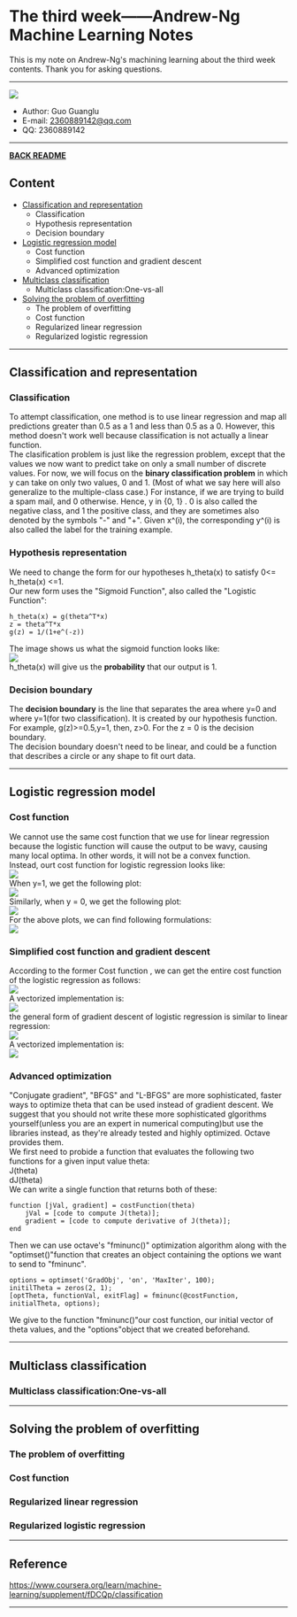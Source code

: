 # The third week——Andrew-Ng Machine Learning Notes  
This is my note on Andrew-Ng's machining learning about the third week contents. Thank you for asking questions.

***
[![](/picture/the_first_week/fig_ML.jpg)][Andrew-Ng-coursera]  
- Author: Guo Guanglu  
- E-mail: 2360889142@qq.com
- QQ: 2360889142  

*** 
[**BACK README**](README.md)  

## Content  
* [Classification and representation](#classification-and-representation)  
	* Classification  
	* Hypothesis representation  
	* Decision boundary    
* [Logistic regression model](#logistic-regression-model)  
	* Cost function    
	* Simplified cost function and gradient descent  
  	* Advanced optimization  
* [Multiclass classification](#multiclass-classification)  
  * Multiclass classification:One-vs-all  
* [Solving the problem of overfitting](#solving-the-problem-of-overfitting)  
  * The problem of overfitting  
  * Cost function  
  * Regularized linear regression  
  * Regularized logistic regression  

***  
Classification and representation  
-------  
### Classification  
To attempt classification, one method is to use linear regression and map all predictions greater than 0.5 as a 1 and less than 0.5 as a 0. However, this method doesn't work well because classification is not actually a linear function.  
The clasification problem is just like the regression problem, except that the values we now want to predict take on only a small number of discrete values. For now, we will focus on the **binary classification problem** in which y can take on only two values, 0 and 1. (Most of what we say here will also generalize to the multiple-class case.) For instance, if we are trying to build a spam mail, and 0 otherwise. Hence, y in {0, 1} . 0 is also called the negative class, and 1 the positive class, and they are sometimes also denoted by the symbols "-" and "+". Given x^(i), the corresponding y^(i) is also called the label for the training example.  

### Hypothesis representation  
We need to change the form for our hypotheses h_theta(x) to satisfy 0<= h_theta(x) <=1.  
Our new form uses the "Sigmoid Function", also called the  "Logistic Function":
```
h_theta(x) = g(theta^T*x)  
z = theta^T*x  
g(z) = 1/(1+e^(-z))  
```  

The image shows us what the sigmoid function looks like:  
![](/picture/the_third_week/logistic1.png)  
h_theta(x) will give us the **probability** that our output is 1.  

### Decision boundary  
The **decision boundary** is the line that separates the area where y=0 and where y=1(for two classification). It is created by our hypothesis function.  
For example, g(z)>=0.5,y=1, then, z>0. For the z = 0 is the decision boundary.  
The decision boundary doesn't need to be linear, and could be a function that describes a circle or any shape to fit ourt data.  

***  
Logistic regression model  
------  
### Cost function  
We cannot use the same cost function that we use for linear regression because the logistic function will cause the output to be wavy, causing many local optima. In other words, it will not be a convex function.  
Instead, ourt cost function for logistic regression looks like:  
![](/picture/the_third_week/logistic2.png)  
When y=1, we get the following plot:  
![](/picture/the_third_week/logistic3.png)  
Similarly, when y = 0, we get the following plot:  
![](/picture/the_third_week/logistic4.png)  
For the above plots, we can find following formulations:  
![](/picture/the_third_week/logistic5.png)  

### Simplified cost function and gradient descent  
According to the former Cost function , we can get the entire cost function of the logistic regression as follows:  
![](/picture/the_third_week/logistic6.png)  
A vectorized implementation is:  
![](/picture/the_third_week/logistic7.png)  
the general form of gradient descent of logistic regression is similar to linear regression:  
![](/picture/the_third_week/logistic8.png)  
A vectorized implementation is:  
![](/picture/the_third_week/logistic9.png)  

### Advanced optimization  
"Conjugate gradient", "BFGS" and "L-BFGS" are more sophisticated, faster ways to optimize theta that can be used instead of gradient descent. We suggest that you should not write these more sophisticated glgorithms yourself(unless you are an expert in numerical computing)but use the libraries instead, as they're already tested and highly optimized. Octave provides them.  
We first need to probide a function that evaluates the following two functions for a given input value theta:  
J(theta)  
dJ(theta)  
We can write a single function that returns both of these:  
```#matlab
function [jVal, gradient] = costFunction(theta)  
	jVal = [code to compute J(theta)];  
	gradient = [code to compute derivative of J(theta)];  
end  
```  
Then we can use octave's "fminunc()" optimization algorithm along with the "optimset()"function that creates an object containing the options we want to send to "fminunc".  
```
options = optimset('GradObj', 'on', 'MaxIter', 100);  
initilTheta = zeros(2, 1);  
[optTheta, functionVal, exitFlag] = fminunc(@costFunction, initialTheta, options);  
```  
We give to the function "fminunc()"our cost function, our initial vector of theta values, and the "options"object that we created beforehand.  

***  
Multiclass classification  
----  
### Multiclass classification:One-vs-all  


***  
Solving the problem of overfitting  
-----  
### The problem of overfitting  

### Cost function  

### Regularized linear regression  

### Regularized logistic regression  



***
## Reference  
https://www.coursera.org/learn/machine-learning/supplement/fDCQp/classification  

---------------------------------------------------------
[Andrew-Ng-coursera]:https://www.coursera.org/learn/machine-learning/lecture/db3jS/model-representation "Andrew Ng coursera"
